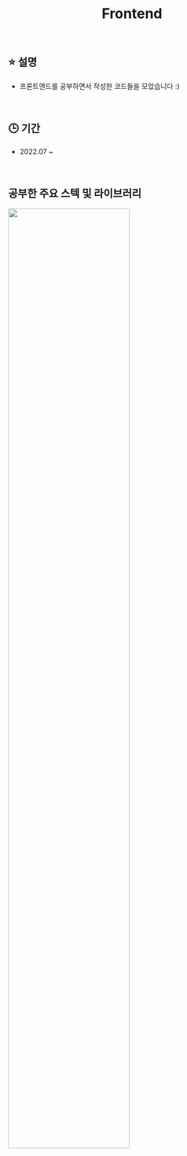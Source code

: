 <h1 align="middle">Frontend</h1>

<br>

## ⭐ 설명
* 프론트엔드를 공부하면서 작성한 코드들을 모았습니다 :)

<br>

## 🕒 기간
* 2022.07 ~

<br>

## 공부한 주요 스텍 및 라이브러리
<img src="https://user-images.githubusercontent.com/112946860/229355218-7aeb0d69-23b6-4c4a-917a-6f8952705a59.png" width="70%"/>
